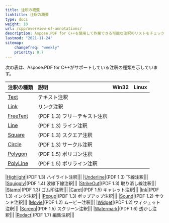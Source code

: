 ```yaml
---
title: 注釈の概要
linktitle: 注釈の概要
type: docs
weight: 10
url: /cpp/overview-of-annotations/
description: Aspose.PDF for C++を使用して作業できる可能な注釈のリストをチェックしてください。
lastmod: "2021-11-24"
sitemap:
    changefreq: "weekly"
    priority: 0.7
---
```


次の表は、Aspose.PDF for C++がサポートしている注釈の種類を示しています。

|**注釈の種類**|**説明**|**Win32**|**Linux**|
| :- | :- | :- | :- |
|[Text](/pdf/cpp/text-annotation/)|テキスト注釈|||
|[Link](/pdf/cpp/extra-annotations/)|リンク注釈|||
|[FreeText](/pdf/cpp/text-annotation/)|(PDF 1.3) フリーテキスト注釈|||
|[Line](/pdf/cpp/figures-annotation/)|(PDF 1.3) ライン注釈|||
|[Square](/pdf/cpp/figures-annotation/)|(PDF 1.3) スクエア注釈|||
|[Circle](/pdf/cpp/figures-annotation/)|(PDF 1.3) サークル注釈|||
|[Polygon](/pdf/cpp/figures-annotation/)|(PDF 1.5) ポリゴン注釈|||
|[PolyLine](/pdf/cpp/figures-annotation/)|(PDF 1.5) ポリライン注釈|||

|[Highlight](/pdf/cpp/highlights-annotation/)|(PDF 1.3) ハイライト注釈|||
|[Underline](/pdf/cpp/highlights-annotation/)|(PDF 1.3) 下線注釈|||
|[Squiggly](/cpp/highlights-annotation/)|(PDF 1.4) 波線下線注釈|||
|[StrikeOut](/pdf/cpp/highlights-annotation/)|(PDF 1.3) 取り消し線注釈|||
|[Stamp](/pdf/cpp/stamping/)|(PDF 1.3) ゴム印注釈|||
|[Caret](/pdf/cpp/extra-annotations/)|(PDF 1.5) キャレット注釈|||
|[Ink](/pdf/cpp/figures-annotation/)|(PDF 1.3) インク注釈|||
|[Popup](/pdf/cpp/text-annotation/)|(PDF 1.3) ポップアップ注釈|||
|[Sound](/pdf/cpp/multimedia-annotation/)|(PDF 1.2) サウンド注釈|||
|[Movie](/pdf/cpp/multimedia-annotation/)|(PDF 1.2) ムービー注釈|||
|[Widget](/pdf/cpp/multimedia-annotation/)|(PDF 1.2) ウィジェット注釈|||
|[Screen](/pdf/cpp/multimedia-annotation/)|(PDF 1.5) スクリーン注釈|||
|[Watermark](/pdf/cpp/sticky-annotations/)|(PDF 1.6) 透かし注釈|||
|[Redact](/pdf/cpp/extra-annotations/)|(PDF 1.7) 編集注釈|||